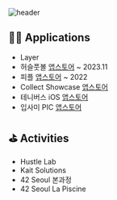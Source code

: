 
![header](https://capsule-render.vercel.app/api?type=rect&color=auto&height=300&section=header&text=Shawn's%20Lab&fontSize=90)

## 👨‍💻 Applications

- Layer
- 허슬풋볼 [앱스토어](https://apps.apple.com/kr/app/%ED%97%88%EC%8A%AC%ED%92%8B%EB%B3%BC-no-1-%EC%B6%95%EA%B5%AC-%EB%A0%88%EC%8A%A8-%EB%A7%A4%EC%B9%AD-%ED%94%8C%EB%9E%AB%ED%8F%BC/id6446619095) ~ 2023.11
- 피플 [앱스토어](https://apps.apple.com/kr/app/%ED%94%BC%ED%94%8C-%EC%84%B8%EC%83%81%EC%9D%84-%EA%B5%AC%ED%95%98%EB%8A%94-300%EB%A7%8C-%ED%97%8C%ED%98%88%EC%9E%90%EB%AA%A8%EC%9E%84/id1621815801) ~ 2022
- Collect Showcase [앱스토어](https://apps.apple.com/kr/app/collect/id1584388710)
- 테니버스 iOS [앱스토어](https://apps.apple.com/kr/app/%ED%85%8C%EB%8B%88%EB%B2%84%EC%8A%A4/id1662769008)
- 입사미 PIC [앱스토어](https://apps.apple.com/kr/app/%EC%9E%85%EC%82%AC%EB%AF%B8/id1571087217)

## ⛳️ Activities

- Hustle Lab
- Kait Solutions
- 42 Seoul 본과정
- 42 Seoul La Piscine

